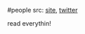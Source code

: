 #people 
src: [site](https://gwern.net/index), [twitter](https://twitter.com/gwern) 

read everythin!